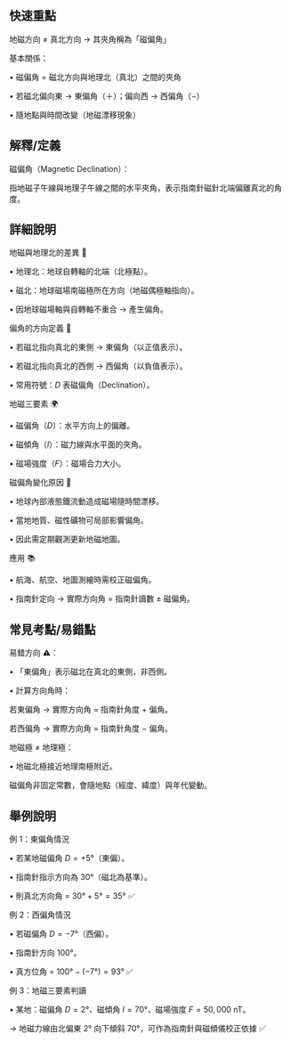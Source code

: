 ## 快速重點

地磁方向 ≠ 真北方向 → 其夾角稱為「磁偏角」

基本關係：

• 磁偏角 = 磁北方向與地理北（真北）之間的夾角

• 若磁北偏向東 → 東偏角（＋）；偏向西 → 西偏角（−）

• 隨地點與時間改變（地磁漂移現象）


## 解釋/定義

磁偏角（Magnetic Declination）：

指地磁子午線與地理子午線之間的水平夾角，表示指南針磁針北端偏離真北的角度。


## 詳細說明

地磁與地理北的差異 🧭

• 地理北：地球自轉軸的北端（北極點）。

• 磁北：地球磁場南磁極所在方向（地磁偶極軸指向）。

• 因地球磁場軸與自轉軸不重合 → 產生偏角。

偏角的方向定義 📐

• 若磁北指向真北的東側 → 東偏角（以正值表示）。

• 若磁北指向真北的西側 → 西偏角（以負值表示）。

• 常用符號：$D$ 表磁偏角（Declination）。

地磁三要素 🌍

• 磁偏角（$D$）：水平方向上的偏離。

• 磁傾角（$I$）：磁力線與水平面的夾角。

• 磁場強度（$F$）：磁場合力大小。

磁偏角變化原因 🔄

• 地球內部液態鐵流動造成磁場隨時間漂移。

• 當地地質、磁性礦物可局部影響偏角。

• 因此需定期觀測更新地磁地圖。

應用 📚

• 航海、航空、地圖測繪時需校正磁偏角。

• 指南針定向 → 實際方向角 = 指南針讀數 ± 磁偏角。


## 常見考點/易錯點

易錯方向 ⚠️：

• 「東偏角」表示磁北在真北的東側，非西側。

• 計算方向角時：

若東偏角 → 實際方向角 = 指南針角度 + 偏角。

若西偏角 → 實際方向角 = 指南針角度 − 偏角。

地磁極 ≠ 地理極：

• 地磁北極接近地理南極附近。

磁偏角非固定常數，會隨地點（經度、緯度）與年代變動。


## 舉例說明

例 1：東偏角情況

• 若某地磁偏角 $D = +5°$（東偏）。

• 指南針指示方向為 $30°$（磁北為基準）。

• 則真北方向角 = $30° + 5° = 35°$ ✅

例 2：西偏角情況

• 若磁偏角 $D = -7°$（西偏）。

• 指南針方向 $100°$。

• 真方位角 = $100° - (-7°) = 93°$ ✅

例 3：地磁三要素判讀

• 某地：磁偏角 $D = 2°$、磁傾角 $I = 70°$、磁場強度 $F = 50,000\ \mathrm{nT}$。

→ 地磁力線由北偏東 $2°$ 向下傾斜 $70°$，可作為指南針與磁傾儀校正依據 ✅
